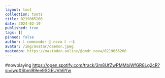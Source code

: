 ```yaml
---
layout: toot
collection: toots
title: 0219065200
date: 2024-02-19
published: true
tags: []
pinned: false
author: ⸸ commander ░ nova ⸸ :~$
avatar: /img/avatar/daemon.jpeg
mastodon: https://mastodon.online/@cmdr_nova/0219065200
---
```


#nowplaying https://open.spotify.com/track/3m8UfZwPMMbiWfGR8Lg2cR?si=iwgXSbmlR9ee9SGEUVh6Yw

